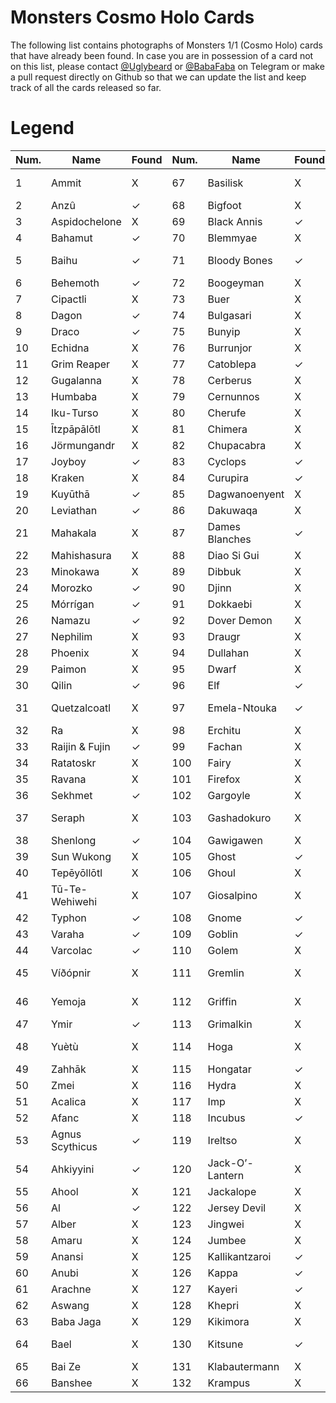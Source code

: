 # Monsters Cosmo Holo Cards

The following list contains photographs of Monsters 1/1 (Cosmo Holo) cards that have already been found. In case you are in possession of a card not on this list, please contact [@Uglybeard](
https://t.me/Uglybeard) or [@BabaFaba](https://t.me/Baba_Faba) on Telegram or make a pull request directly on Github so that we can update the list and keep track of all the cards released so far.

# Legend

| Num. | Name               | Found   | Num. | Name            | Found   | Num. | Name              | Found   |
|--------|--------------------|---------|--------|-----------------|---------|--------|-------------------|---------|
| 1      | Ammit              | X       | 67     | Basilisk        | X       | 133    | La Carretanagua  | ✓       |
| 2      | Anzû               | ✓       | 68     | Bigfoot         | X       | 134    | Lenghelo         | ✓       |
| 3      | Aspidochelone      | X       | 69     | Black Annis     | ✓       | 135    | Leprechaun       | X       |
| 4      | Bahamut            | ✓       | 70     | Blemmyae        | X       | 136    | Lilith           | X       |
| 5      | Baihu              | ✓       | 71     | Bloody Bones    | ✓       | 137    | Loch Ness Monster| X       |
| 6      | Behemoth           | ✓       | 72     | Boogeyman       | X       | 138    | Lou Carcolh      | ✓       |
| 7      | Cipactli           | X       | 73     | Buer            | X       | 139    | Loðsilungur      | ✓       |
| 8      | Dagon              | ✓       | 74     | Bulgasari       | X       | 140    | Mandrake         | ✓       |
| 9      | Draco              | ✓       | 75     | Bunyip          | X       | 141    | Manticore        | X       |
| 10     | Echidna            | X       | 76     | Burrunjor       | X       | 142    | Medusa           | ✓       |
| 11     | Grim Reaper        | X       | 77     | Catoblepa       | ✓       | 143    | Menk             | X       |
| 12     | Gugalanna          | X       | 78     | Cerberus        | X       | 144    | Minotaur         | ✓       |
| 13     | Humbaba            | X       | 79     | Cernunnos       | X       | 145    | Mothman          | X       |
| 14     | Iku-Turso          | X       | 80     | Cherufe         | X       | 146    | Munuanë          | X       |
| 15     | Ītzpāpālōtl        | X       | 81     | Chimera         | X       | 147    | Nadubi           | X       |
| 16     | Jörmungandr        | X       | 82     | Chupacabra      | X       | 148    | Naga             | ✓       |
| 17     | Joyboy             | ✓       | 83     | Cyclops         | ✓       | 149    | Nahual           | X       |
| 18     | Kraken             | X       | 84     | Curupira        | ✓       | 150    | Nanook           | ✓       |
| 19     | Kuyūthā            | ✓       | 85     | Dagwanoenyent   | X       | 151    | Nixie            | X       |
| 20     | Leviathan          | ✓       | 86     | Dakuwaqa        | X       | 152    | Nuckelavee       | X       |
| 21     | Mahakala           | X       | 87     | Dames Blanches  | ✓       | 153    | Olgoi-Khorkhoi   | X       |
| 22     | Mahishasura        | X       | 88     | Diao Si Gui     | X       | 154    | Ördög            | X       |
| 23     | Minokawa           | X       | 89     | Dibbuk          | X       | 155    | Orobas           | X       |
| 24     | Morozko            | ✓       | 90     | Djinn           | X       | 156    | O’ Munaciello    | X       |
| 25     | Mórrígan           | ✓       | 91     | Dokkaebi        | X       | 157    | Pachamama        | X       |
| 26     | Namazu             | ✓       | 92     | Dover Demon     | X       | 158    | Penanggalan      | ✓       |
| 27     | Nephilim           | X       | 93     | Draugr          | X       | 159    | Piasa            | ✓       |
| 28     | Phoenix            | X       | 94     | Dullahan        | X       | 160    | Popobawa         | X       |
| 29     | Paimon             | X       | 95     | Dwarf           | X       | 161    | Poroniec         | X       |
| 30     | Qilin              | ✓       | 96     | Elf             | ✓       | 162    | Preta            | X       |
| 31     | Quetzalcoatl       | X       | 97     | Emela-Ntouka    | ✓       | 163    | Ratoncito Pérez  | ✓       |
| 32     | Ra                 | X       | 98     | Erchitu         | X       | 164    | Roc              | ✓       |
| 33     | Raijin & Fujin     | ✓       | 99     | Fachan          | X       | 165    | Rompo            | X       |
| 34     | Ratatoskr         | X       | 100    | Fairy           | X       | 166    | Rumptifusel      | X       |
| 35     | Ravana            | X       | 101    | Firefox         | X       | 167    | Samjok-o         | ✓       |
| 36     | Sekhmet           | ✓       | 102    | Gargoyle        | X       | 168    | Sandman          | X       |
| 37     | Seraph            | X       | 103    | Gashadokuro     | X       | 169    | Santa Compaña    | X       |
| 38     | Shenlong          | ✓       | 104    | Gawigawen       | X       | 170    | Shahmaran        | ✓       |
| 39     | Sun Wukong        | X       | 105    | Ghost           | ✓       | 171    | Shishi           | X       |
| 40     | Tepēyōllōtl       | X       | 106    | Ghoul           | X       | 172    | Siren            | X       |
| 41     | Tū-Te-Wehiwehi    | X       | 107    | Giosalpino      | X       | 173    | Skeljaskrímsli   | X       |
| 42     | Typhon            | ✓       | 108    | Gnome           | ✓       | 174    | Sluagh           | X       |
| 43     | Varaha            | ✓       | 109    | Goblin          | ✓       | 175    | Soucouyant       | X       |
| 44     | Varcolac          | ✓       | 110    | Golem           | X       | 176    | Sphinx           | X       |
| 45     | Víðópnir          | X       | 111    | Gremlin         | X       | 177    | Spider Grandm.   | X       |
| 46     | Yemoja            | X       | 112    | Griffin         | X       | 178    | Spring-heeled Jack| X      |
| 47     | Ymir              | ✓       | 113    | Grimalkin       | X       | 179    | Strzyga          | X       |
| 48     | Yuètù             | X       | 114    | Hoga            | X       | 180    | Tah-Tah-Kle’-Ah  | X       |
| 49     | Zahhāk            | X       | 115    | Hongatar        | ✓       | 181    | Tanuki           | X       |
| 50     | Zmei              | X       | 116    | Hydra           | X       | 182    | Tarasque         | X       |
| 51     | Acalica           | X       | 117    | Imp             | X       | 183    | Teju Jagua       | ✓       |
| 52     | Afanc             | X       | 118    | Incubus         | ✓       | 184    | Tengu            | X       |
| 53     | Agnus Scythicus   | ✓       | 119    | Ireltso         | X       | 185    | Tonttu           | X       |
| 54     | Ahkiyyini         | ✓       | 120    | Jack-O’-Lantern| X       | 186    | Tripodero        | ✓       |
| 55     | Ahool             | X       | 121    | Jackalope       | X       | 187    | Troll            | X       |
| 56     | Al                | ✓       | 122    | Jersey Devil    | X       | 188    | Tsukumogami      | ✓       |
| 57     | Alber             | X       | 123    | Jingwei         | X       | 189    | Türst            | X       |
| 58     | Amaru             | X       | 124    | Jumbee          | X       | 190    | Umibozu          | X       |
| 59     | Anansi            | X       | 125    | Kallikantzaroi  | ✓       | 191    | Unicorn          | X       |
| 60     | Anubi             | X       | 126    | Kappa           | ✓       | 192    | Vampire          | X       |
| 61     | Arachne           | X       | 127    | Kayeri          | ✓       | 193    | Vilupera         | X       |
| 62     | Aswang            | X       | 128    | Khepri          | X       | 194    | Wendigo          | X       |
| 63     | Baba Jaga         | X       | 129    | Kikimora        | X       | 195    | Whaitere         | ✓       |
| 64     | Bael              | X       | 130    | Kitsune         | ✓       | 196    | Yara-Ma-Yha-Who  | X       |
| 65     | Bai Ze            | X       | 131    | Klabautermann   | X       | 197    | Yeti             | X       |
| 66     | Banshee           | X       | 132    | Krampus         | X       | 198    | Zombie           | X       |
